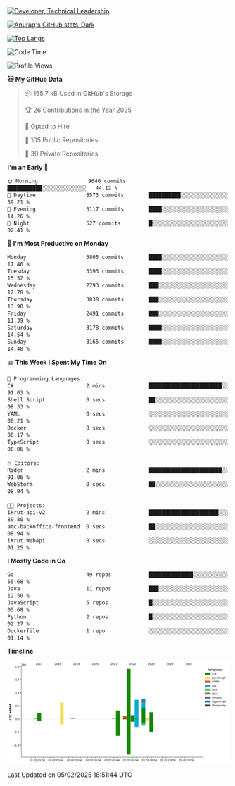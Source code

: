 <div>
  <a href="https://www.linkedin.com/in/arielpineiro/" target="_blank" rel="nofollow noopener noreferrer">
    <img src="https://img.shields.io/badge/-LinkedIn-%230077B5?style=for-the-badge&logo=linkedin&logoColor=white" alt="Developer, Technical Leadership" title="Ariel Piñeiro">
  </a>
</div>

[![Anurag's GitHub stats-Dark](https://github-readme-stats.vercel.app/api?username=arielsrv&show_icons=true&theme=dark#gh-dark-mode-only)](https://github.com/anuraghazra/github-readme-stats#gh-dark-mode-only)

[![Top Langs](https://github-readme-stats.vercel.app/api/top-langs/?username=arielsrv&layout=compact&langs_count=10&theme=dark#gh-dark-mode-only)](https://github.com/anuraghazra/github-readme-stats&theme=dark#gh-dark-mode-only)

<!--START_SECTION:waka-->
![Code Time](http://img.shields.io/badge/Code%20Time-1%2C131%20hrs%207%20mins-blue)

![Profile Views](http://img.shields.io/badge/Profile%20Views-8-blue)

**🐱 My GitHub Data** 

> 📦 165.7 kB Used in GitHub's Storage 
 > 
> 🏆 26 Contributions in the Year 2025
 > 
> 💼 Opted to Hire
 > 
> 📜 105 Public Repositories 
 > 
> 🔑 30 Private Repositories 
 > 
**I'm an Early 🐤** 

```text
🌞 Morning                9646 commits        ███████████░░░░░░░░░░░░░░   44.12 % 
🌆 Daytime                8573 commits        ██████████░░░░░░░░░░░░░░░   39.21 % 
🌃 Evening                3117 commits        ████░░░░░░░░░░░░░░░░░░░░░   14.26 % 
🌙 Night                  527 commits         █░░░░░░░░░░░░░░░░░░░░░░░░   02.41 % 
```
📅 **I'm Most Productive on Monday** 

```text
Monday                   3805 commits        ████░░░░░░░░░░░░░░░░░░░░░   17.40 % 
Tuesday                  3393 commits        ████░░░░░░░░░░░░░░░░░░░░░   15.52 % 
Wednesday                2793 commits        ███░░░░░░░░░░░░░░░░░░░░░░   12.78 % 
Thursday                 3038 commits        ███░░░░░░░░░░░░░░░░░░░░░░   13.90 % 
Friday                   2491 commits        ███░░░░░░░░░░░░░░░░░░░░░░   11.39 % 
Saturday                 3178 commits        ████░░░░░░░░░░░░░░░░░░░░░   14.54 % 
Sunday                   3165 commits        ████░░░░░░░░░░░░░░░░░░░░░   14.48 % 
```


📊 **This Week I Spent My Time On** 

```text
💬 Programming Languages: 
C#                       2 mins              ███████████████████████░░   91.03 % 
Shell Script             0 secs              ██░░░░░░░░░░░░░░░░░░░░░░░   08.33 % 
YAML                     0 secs              ░░░░░░░░░░░░░░░░░░░░░░░░░   00.21 % 
Docker                   0 secs              ░░░░░░░░░░░░░░░░░░░░░░░░░   00.17 % 
TypeScript               0 secs              ░░░░░░░░░░░░░░░░░░░░░░░░░   00.06 % 

🔥 Editors: 
Rider                    2 mins              ███████████████████████░░   91.06 % 
WebStorm                 0 secs              ██░░░░░░░░░░░░░░░░░░░░░░░   08.94 % 

🐱‍💻 Projects: 
ikrut-api-v2             2 mins              ██████████████████████░░░   89.80 % 
atc-backoffice-frontend  0 secs              ██░░░░░░░░░░░░░░░░░░░░░░░   08.94 % 
iKrut.WebApi             0 secs              ░░░░░░░░░░░░░░░░░░░░░░░░░   01.25 % 
```

**I Mostly Code in Go** 

```text
Go                       49 repos            ██████████████░░░░░░░░░░░   55.68 % 
Java                     11 repos            ███░░░░░░░░░░░░░░░░░░░░░░   12.50 % 
JavaScript               5 repos             █░░░░░░░░░░░░░░░░░░░░░░░░   05.68 % 
Python                   2 repos             █░░░░░░░░░░░░░░░░░░░░░░░░   02.27 % 
Dockerfile               1 repo              ░░░░░░░░░░░░░░░░░░░░░░░░░   01.14 % 
```



**Timeline**

![Lines of Code chart](https://raw.githubusercontent.com/arielsrv/arielsrv/main/assets/bar_graph.png)


 Last Updated on 05/02/2025 18:51:44 UTC
<!--END_SECTION:waka-->
